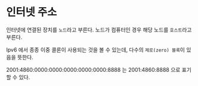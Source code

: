 # 인터넷 주소

인터넷에 연결된 장치를 `노드`라고 부른다. 노드가 컴퓨터인 경우 해당 노드를 `호스트`라고 부른다.

Ipv6 에서 종종 이중 콜론이 사용되는 것을 볼 수 있는데, 다수의 `제로(zero) 블록`이 있음을 뜻한다.

2001:4860:0000:0000:0000:0000:0000:8888 는 2001:4860:8888 으로 표기할 수 있다.

